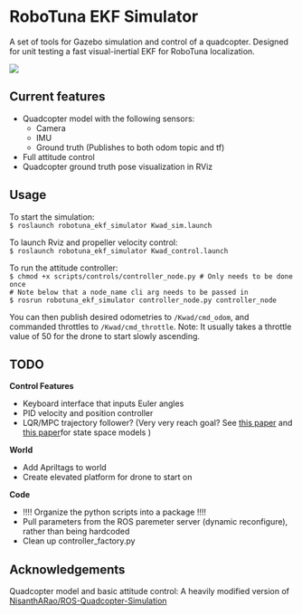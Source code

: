 # RoboTuna EKF Simulator
A set of tools for Gazebo simulation and control of a quadcopter. Designed for unit testing a fast visual-inertial EKF for RoboTuna localization.

![](https://i.imgur.com/hrhXC06.png)

## Current features
- Quadcopter model with the following sensors:
    - Camera
    - IMU
    - Ground truth (Publishes to both odom topic and tf)
- Full attitude control
- Quadcopter ground truth pose visualization in RViz

## Usage
To start the simulation:\
`$ roslaunch robotuna_ekf_simulator Kwad_sim.launch`

To launch Rviz and propeller velocity control:\
`$ roslaunch robotuna_ekf_simulator Kwad_control.launch`

To run the attitude controller:\
`$ chmod +x scripts/controls/controller_node.py # Only needs to be done once`\
`# Note below that a node_name cli arg needs to be passed in`\
`$ rosrun robotuna_ekf_simulator controller_node.py controller_node`

You can then publish desired odometries to `/Kwad/cmd_odom`, and commanded throttles to `/Kwad/cmd_throttle`. Note: It usually takes a throttle value of 50 for the drone to start slowly ascending.

## TODO
**Control Features**
- Keyboard interface that inputs Euler angles
- PID velocity and position controller
- LQR/MPC trajectory follower? (Very very reach goal? See [this paper](<ttps://www.kth.se/polopoly_fs/1.588039.1600688317!/Thesis KTH - Francesco Sabatino.pdf>) and [this paper](https://arxiv.org/pdf/2006.05768.pdf)for state space models )

**World**
- Add Apriltags to world
- Create elevated platform for drone to start on

**Code**
- !!!! Organize the python scripts into a package !!!!
- Pull parameters from the ROS paremeter server (dynamic reconfigure), rather than being hardcoded
- Clean up controller_factory.py

## Acknowledgements
Quadcopter model and basic attitude control: A heavily modified version of [NisanthARao/ROS-Quadcopter-Simulation](https://github.com/NishanthARao/ROS-Quadcopter-Simulation)
